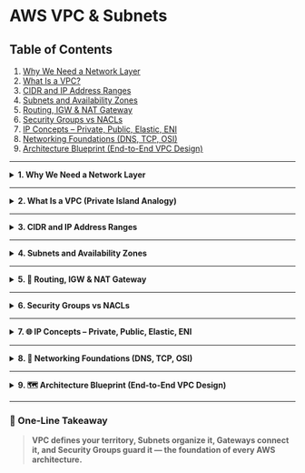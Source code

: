 # AWS VPC & Subnets 

## Table of Contents
1. [Why We Need a Network Layer](#1-why-we-need-a-network-layer)  
2. [What Is a VPC?](#2-what-is-a-vpc)  
3. [CIDR and IP Address Ranges](#3-cidr-and-ip-address-ranges)  
4. [Subnets and Availability Zones](#4-subnets-and-availability-zones)  
5. [Routing, IGW & NAT Gateway](#5-routing-igw--nat-gateway)  
6. [Security Groups vs NACLs](#6-security-groups-vs-nacls)  
7. [IP Concepts – Private, Public, Elastic, ENI](#7-ip-concepts--private-public-elastic-eni)  
8. [Networking Foundations (DNS, TCP, OSI)](#8-networking-foundations-dns-tcp-osi)  
9. [Architecture Blueprint (End-to-End VPC Design)](#9-architecture-blueprint-end-to-end-vpc-design)  

---

<details>
<summary><strong>1. Why We Need a Network Layer</strong></summary>

---

Before cloud days, every company ran its own physical racks — wires, routers, and firewalls forming a maze in a data center.
Applications lived there, connected through fixed cables. Everything was **tightly coupled** and **hard to expand**.

Then came AWS, giving the same control — but virtually.
Now, you don’t buy switches or cables. You **design your own network** in software — that’s your **VPC (Virtual Private Cloud)**.
so you can decide:
- Who can enter your network  
- Which servers are public vs private  
- How data moves between them  

Without this layer, all AWS resources would float in one giant shared pool —
anyone could talk to anyone. No boundaries. No safety.
So AWS gives every architect a **private, fenced zone** inside the global cloud — a place where **you define who can enter, what can talk, and how data travels**.

---

### Analogy

Imagine AWS as a **planet**.  
Each region is a continent, and you carve out your own **private island** on it.  
On this island, you build homes (EC2), ports (gateways), and roads (route tables).  
You control who docks at your port and who stays inland — that’s your network layer in action.  

```
┌────────────────────────────────────┐
│          AWS  Region               │
│   ┌────────────────────────────┐   │
│   │       Your Private Island  │   │
│   │     (VPC 10.0.0.0/16)      │   │
│   └────────────────────────────┘   │
└────────────────────────────────────┘
```

---

### Why it matters

Every other AWS service — EC2, RDS, EFS, Lambda inside VPC — depends on this foundation.
Without a network layer, nothing knows *where* to live or *how* to communicate.

---

**Sticky recall:**

> *VPC is the island that gives shape, security, and direction to everything you deploy on the AWS planet.*

</details>

---

<details>
<summary><strong>2. What Is a VPC (Private Island Analogy)</strong></summary>

---

When you step into AWS, you’re stepping onto a massive digital continent shared by millions of users.
A **Virtual Private Cloud (VPC)** is your own **walled territory** on that continent — an isolated area where you decide every rule:
which systems live there, how they talk, and who’s allowed to visit.

Inside this fenced zone, you build the backbone of your cloud world:

* **Subnets** → districts within your territory.
* **Route Tables** → roads deciding how traffic moves.
* **Internet Gateways and NAT Gateways** → the ports connecting your island to the ocean (internet).
* **Security Groups and NACLs** → the guards at every door and city gate.

AWS gives one **Default VPC** in each region, already wired for internet access.
But real architects rarely use defaults — they create **Custom VPCs** to design their own network map, CIDR ranges, and layered security.

---

### Analogy

Think of AWS as an **archipelago of islands** floating on a vast cloud ocean.
Your VPC is **one island you govern** —
you choose its borders, how big it is (CIDR), where the ports go, and what rules the coast guard enforces.
Every subnet you create is a town on that island, each with its own purpose — public towns face the sea, private ones stay inland.

```
         ┌───────────────────────────── AWS Region ─────────────────────────────┐
         │                                                                      │
         │    ┌─────────────────────────── Your VPC (Private Island) ─────────┐ │
         │    │     CIDR: 10.0.0.0/16                                         │ │
         │    │                                                               │ │
         │    │  ┌──────────────┐   ┌──────────────┐                          │ │
         │    │  │ Public Town  │   │ Private Town │                          │ │
         │    │  │ (Subnet-A)   │   │ (Subnet-B)   │                          │ │
         │    │  │ 10.0.0.0/24  │   │ 10.0.1.0/24  │                          │ │
         │    │  └─────▲────────┘   └─────▲────────┘                          │ │
         │    │        │                  │                                   │ │
         │    │   Internet Gateway     NAT Gateway                            │ │
         │    └───────────────────────────────────────────────────────────────┘ │
         │                                                                      │
         └──────────────────────────────────────────────────────────────────────┘
```

---

### Key idea

A VPC is not just a boundary — it’s **your virtual data center** inside AWS.
You control the topology, routes, ports, and guards.
Every subnet, EC2, or database you spin up takes shelter within this design.

---

**Sticky recall:**

> *VPC is your personal island — you own its land, ports, and laws. Everything else in AWS lives according to those rules.*

| Component | Purpose | Example |
|------------|----------|----------|
| **VPC** | Overall network boundary | `10.0.0.0/16` |
| **Subnet** | Sub-division of VPC | `10.0.1.0/24` |
| **Route Table** | Defines traffic paths | Routes to IGW/NAT |
| **IGW** | Internet gateway for public access | Web servers |
| **NAT Gateway** | Safe outbound Internet for private subnets | DB updates |
| **Security Group** | Instance-level firewall | Allow HTTP/SSH |
| **Network ACL** | Subnet-level firewall | Allow/Deny IPs |

📸 [Official AWS VPC Overview](https://docs.aws.amazon.com/vpc/latest/userguide/what-is-amazon-vpc.html)

</details>

---
<details>
<summary><strong>3. CIDR and IP Address Ranges</strong></summary>

---

Every island has boundaries.
Before you build towns or houses, you first decide **how big your land is** and **how many addresses you can hand out**.
That’s what **CIDR (Classless Inter-Domain Routing)** does — it defines the **size of your digital island**.

---

### 3.1 The idea behind CIDR

A CIDR block looks like `10.0.0.0/16`.
The first part (`10.0.0.0`) is your starting address,
and the number after the slash (`/16`) tells AWS how much of that address space you’re reserving for the network itself.

The smaller the number, the **larger** the land you own.
Every step you add to the slash makes your island **smaller** and your available houses **fewer**.

You can picture it like carving land plots:

```
10.0.0.0/16  →  65,536 total addresses
10.0.1.0/24  →     256 total addresses
10.0.3.0/28  →      16 total addresses
```

Each block size comes from the same simple rule:

> **Total IPs = 2^(32 – Subnet Mask)**

AWS keeps things practical — it only allows CIDRs between `/16` and `/28`,
and automatically holds back **5 IPs per subnet** for its own internal use.

---

### 3.2 A local picture — Florida & Delray Beach

Imagine **Florida** as your **VPC**.
The **561 area code** covers Palm Beach County — that’s your **main range** (`10.0.0.0/16`).
Inside it, **Delray Beach (33484)** is a **Subnet** (`10.0.1.0/24`).
Every **house address in Delray Beach** (like 33484-5237) becomes an **EC2 instance IP** (`10.0.1.5`).

```
VPC (10.0.0.0/16)  →  Florida (Area 561)
Subnet (10.0.1.0/24)  →  Delray Beach (33484)
EC2 (10.0.1.5)  →  A house in Delray Beach
```

Just as a city can’t grow beyond Florida’s borders,
no subnet can exceed its parent VPC’s range.
That’s how AWS keeps every network organized, secure, and non-overlapping.

---

**Sticky recall:**

> *CIDR is the blueprint that decides how wide your island is and how many homes it can hold — the math behind every AWS neighborhood.*


Great — here’s a tight, reader-flow version that focuses on the **math** and exactly **how many IPs fit** in each block, aligned with your class notes.

---

<details>
<summary><strong> Math & Sizing (How many IPs fit?)</strong></summary>

---

You size your island with one rule:

**Total IPs = 2^(32 − subnet mask)**
AWS lets you build between **/16** (largest) and **/28** (smallest).
Inside **every subnet**, AWS **reserves 5 IPs** (router, DNS, network ID, future use, broadcast), so **Usable = Total − 5**.

---

### Quick Table (the sizes you’ll actually use)

| CIDR    | Total IPs | Usable IPs (Total − 5) | When to use it                                                          |
| ------- | --------- | ---------------------- | ----------------------------------------------------------------------- |
| **/16** | 65,536    | 65,531                 | Whole VPC range for large estates                                       |
| **/17** | 32,768    | 32,763                 | Big multi-AZ footprints                                                 |
| **/18** | 16,384    | 16,379                 | Growing envs with many subnets                                          |
| **/19** | 8,192     | 8,187                  | Medium envs                                                             |
| **/20** | 4,096     | 4,091                  | Common “large subnet” size (matches your class example `172.31.0.0/20`) |
| **/21** | 2,048     | 2,043                  | App tiers with room to grow                                             |
| **/22** | 1,024     | 1,019                  | Busy subnets with services                                              |
| **/23** | 512       | 507                    | Moderate traffic tiers                                                  |
| **/24** | 256       | 251                    | Standard subnet size (very common)                                      |
| **/25** | 128       | 123                    | Smaller tiers / labs                                                    |
| **/26** | 64        | 59                     | Tight tiers, NAT/ALB subnets                                            |
| **/27** | 32        | 27                     | Tiny control planes                                                     |
| **/28** | 16        | 11                     | Minimum AWS size (tests, jump boxes)                                    |

> Below **/28** (i.e., **/29–/32**) is **not supported** for subnets in AWS (matches your class note).

---

### Worked Examples (like on your board)

* `10.0.0.0/16` → 2^(32−16) = 2^16 = **65,536** total → **65,531 usable**
* `10.0.1.0/24` → 2^(32−24) = 2^8  = **256** total → **251 usable**
* `172.31.0.0/20` → 2^(32−20) = 2^12 = **4,096** total → **4,091 usable**
* `10.0.3.0/28` → 2^(32−28) = 2^4  = **16** total → **11 usable**

Checks you wrote in class (for comparison):

* `/31` → 2^(1) = **2** total (too small for AWS subnets)
* `/30` → 2^(2) = **4** total (too small)
* `/29` → 2^(3) = **8** total (too small)
* `/28` → 2^(4) = **16** total (**minimum AWS size**)

---

### Visual: scaling down your land

```
/16 ─────────────────────────────── big estate (65,536)
/20 ─────────────── medium block (4,096)
/24 ────── neighborhood (256)
/28 ── tiny plot (16)
```

---

**Sticky recall:**

> Start with **Total = 2^(32−mask)**, then subtract **5** per subnet. AWS allows **/16 → /28**. `/24` is your everyday workhorse.

</details>

</details>

---

<details>
<summary><strong>4. Subnets and Availability Zones</strong></summary>

A **Subnet** is a smaller section inside a VPC, used to group resources by function or security level.  
Each Subnet resides in one **Availability Zone (AZ)**.

| Subnet Type | Connectivity | Common Use |
|--------------|--------------|------------|
| **Public** | Linked to Internet Gateway | Web servers, bastion hosts |
| **Private** | Linked to NAT Gateway | Databases, backend apps |

✅ **Design Rule:** One public + one private subnet per AZ for fault tolerance.

```

VPC (10.0.0.0/16)
├─ Public Subnet A (10.0.1.0/24)
├─ Private Subnet A (10.0.2.0/24)
├─ Public Subnet B (10.0.3.0/24)
└─ Private Subnet B (10.0.4.0/24)

```

🧠 **Analogy:**  
Subnets are districts inside your country — some open to tourists (public), some reserved for citizens (private).

📸 [VPC Subnet Basics](https://docs.aws.amazon.com/vpc/latest/userguide/VPC_Subnets.html)

</details>

---

<details>
<summary><strong>5. 🚦 Routing, IGW & NAT Gateway</strong></summary>

Each Subnet uses a **Route Table** to decide where packets travel.  

| Destination | Target | Purpose |
|--------------|---------|----------|
| `10.0.0.0/16` | `local` | Internal VPC traffic |
| `0.0.0.0/0` | `igw-xxxx` | Public Internet access |
| `0.0.0.0/0` | `nat-xxxx` | Private outbound Internet |

- **IGW (Internet Gateway)** → doorway to the Internet.  
- **NAT Gateway** → controlled exit only; outsiders can’t enter.  

🧠 **Analogy:**  
IGW is the main airport of your country (open both ways).  
NAT Gateway is a cargo terminal — ships goods out but blocks entry.

📸 [VPC Routing Concepts](https://docs.aws.amazon.com/vpc/latest/userguide/VPC_Route_Tables.html)

```

Public Subnet → IGW → Internet
Private Subnet → NAT Gateway → IGW → Internet

```

</details>

---

<details>
<summary><strong>6. Security Groups vs NACLs</strong></summary>

### Security Groups (SG)
Instance-level firewalls. **Stateful** — return traffic is auto-allowed.

| Protocol | Port | Purpose |
|-----------|------|----------|
| SSH | 22 | Remote login |
| HTTP | 80 | Web traffic |
| HTTPS | 443 | Secure web traffic |

### Network ACL (NACL)
Subnet-level firewalls. **Stateless** — each direction checked separately.

| Feature | SG | NACL |
|----------|----|------|
| Level | Instance | Subnet |
| Stateful | ✅ Yes | ❌ No |
| Rules | Allow only | Allow + Deny |
| Default | Deny in / Allow out | Allow all |
| Use For | Per-instance security | Subnet boundary control |

🧠 **Analogy:**  
SG = lock on each apartment door.  
NACL = guard at the gated community entrance.

📸 [VPC Security Groups Guide](https://docs.aws.amazon.com/vpc/latest/userguide/VPC_SecurityGroups.html)

</details>

---

<details>
<summary><strong>7. 🌐 IP Concepts – Private, Public, Elastic, ENI</strong></summary>

## 🌐 IP Concepts – Addresses on Your Island

Every EC2 instance inside your **VPC (Private Island)** needs a way to communicate — both **within the island** and **with the outside world**.  
That’s where **IP addresses** come in.  

Each EC2 instance can have:
- **Private IP** → used within your island (local communication)
- **Public IP** → used to connect with the outside ocean (internet)
- **Elastic IP** → a permanent public address (reserved port)
- **ENI (Elastic Network Interface)** → the network card that holds these addresses

---

### 🧩 1. Private IP – The House Address Inside the Island

Whenever you build a house (launch an EC2 instance) on your island, AWS automatically assigns it a **Private IP address**.  

This address is used for **internal communication** —  
for example, your bakery (web server) talking to your storage warehouse (database) — all within your fenced island.  

A Private IP **stays the same** even if you restart the house’s power (stop/start the instance),  
but it is **released permanently** if you demolish the house (terminate the instance).  

Private IPs are **free of cost** and **not visible from the ocean (internet)** — they work only within your island’s local boundaries.

📘 **Example**
```

Instance A → Private IP: 10.0.0.5
Instance B → Private IP: 10.0.0.8

```

Both houses can exchange letters (data) freely because they live inside the same fenced island (VPC).

💡 **Analogy:**  
A **Private IP** is your **house address inside the island** — neighbors can visit you,  
but no ship sailing on the ocean can see or reach you.

📸 **Image:** [Private IP Addressing in EC2](https://docs.aws.amazon.com/vpc/latest/userguide/vpc-ip-addressing.html)

---

### 🌊 2. Public IP – The Dock Facing the Ocean

When you build something on your island that the world should reach — like a tourist information center or a shop — you place it on the **coastline** (Public Subnet).  
AWS then assigns it a **Public IP address** connected to an **Internet Gateway (IGW)**.

This Public IP allows visitors (users on the internet) to find and access your service.

However, this dock address is **temporary (dynamic)** —  
if you close the port and reopen it (stop/start your instance), the city assigns a **new dock number** next time.  
If you shut down the port completely (terminate the instance), the old number is gone forever.

Public IPs are billed under AWS’s **Public IPv4** pricing, but the **Free Tier** covers 750 hours per month.

📘 **Example**
```

Private IP: 10.0.0.12
Public IP: 3.120.55.23

````

Connect using SSH:
```bash
ssh -i mykey.pem ec2-user@3.120.55.23
````

After restarting, AWS might give you a new address, like `13.210.40.50`.

💡 **Analogy:**
A **Public IP** is your **temporary dock number** — ships (internet users) can reach you through it,
but if you rebuild or move your dock, the number changes.

📸 **Image:** [Public IPv4 Addressing in EC2](https://docs.aws.amazon.com/vpc/latest/userguide/vpc-ip-addressing.html)

---

### ⚓ 3. Elastic IP – The Permanent Trade Port

Sometimes, you don’t want your dock number (Public IP) to change — especially if you run a permanent business on your island, like a trading company (production server).
That’s where an **Elastic IP (EIP)** comes in.

An Elastic IP is a **static (permanent) public IPv4 address** that you reserve manually.
It stays the same even if your instance stops, restarts, or moves.
You can **detach it** from one instance and **reassign it** to another anytime.

Elastic IPs are **free while attached**, but **billed if idle** (when allocated but unused).

📘 **Example**

```
Elastic IP: 18.220.45.90
Associated Instance: EC2-Web-Server
```

Even after restart:

```
Elastic IP: 18.220.45.90 ✅ (Permanent)
```

💡 **Analogy:**
An **Elastic IP** is your **island’s registered trade port** —
a permanent harbor number used for global trade.
Even if you rebuild your warehouse or relocate offices, ships (clients) always find you through the same port number.

📸 **Image:** [Elastic IP in EC2](https://docs.aws.amazon.com/vpc/latest/userguide/vpc-ip-addressing.html)

---

### 🛰️ 4. ENI (Elastic Network Interface) – The Island’s Communication Hub

An **ENI** is like the **communication control center** of each building on your island.
It’s a **virtual network card** that stores your Private IP, Public IP (if any), and connection rules (Security Groups).

You can **attach or detach** ENIs between instances, like swapping communication panels between buildings.
They’re essential for fault-tolerant or multi-network designs.

💡 **Analogy:**
An **ENI** is the **telecom hub** in your building —
it manages all your phone lines, radios, and ports, connecting you to other buildings or even other islands.

📸 **Image:** [Elastic Network Interface (ENI)](https://docs.aws.amazon.com/AWSEC2/latest/UserGuide/using-eni.html)

---

### 🧭 Comparison Summary

| IP Type        | Role on the Island      | Persistence         | Cost                             | Analogy                           |
| -------------- | ----------------------- | ------------------- | -------------------------------- | --------------------------------- |
| **Private IP** | Internal communication  | Persists on restart | Free                             | House address inside the island   |
| **Public IP**  | Internet-facing access  | Changes on restart  | Free (within 750 hrs/mo)         | Temporary dock number             |
| **Elastic IP** | Permanent global access | Fixed and reusable  | Free if attached; billed if idle | Registered trade port             |
| **ENI**        | Network connector       | N/A                 | Free                             | Communication hub in the building |

---

### 🖼️ Visual Diagram

```
🌍 AWS Planet
│
└── 🏝️ Your VPC (Private Island)
     │
     ├── 🌊 Public Subnet (Coastal City)
     │     ├── EC2 Instance with Public IP (Dock Access)
     │     └── EC2 Instance with Elastic IP (Permanent Port)
     │
     └── 🏞️ Private Subnet (Inland City)
           ├── EC2 Instance with Private IP (Internal Roads)
           └── ENI (Communication Hub connecting everything)
```


                    ┌────────────────────────────┐
                    │       Internet User        │
                    │ (e.g., You on a Laptop)    │
                    └──────────────┬─────────────┘
                                   │
                     Uses Public IP or Elastic IP
                                   │
                      (Example: 3.120.55.23 or 18.220.45.90)
                                   │
                     ┌─────────────▼──────────────┐
                     │   Internet Gateway (IGW)   │
                     │  Bridges Internet <-> VPC  │
                     └─────────────┬──────────────┘
                                   │
                           Public Subnet
                                   │
                  ┌────────────────┴────────────────┐
                  │                                 │
          ┌───────▼───────┐                 ┌───────▼───────┐
          │  EC2 Instance │                 │  EC2 Instance │
          │   Web Server  │                 │   Database    │
          │               │                 │               │
          │ Public IP: 3.120.55.23          │ No Public IP  │
          │ Elastic IP: 18.220.45.90 (opt)  │ Private Only  │
          │ Private IP: 10.0.0.12           │ Private IP: 10.0.0.8 │
          └──────────────────────────────────────────────────────┘
                                   │
                      Communicate privately via VPC
                                   │
                         (10.0.0.12 ↔ 10.0.0.8)

📸 **Reference:**
[AWS EC2 Networking – IP Addressing](https://docs.aws.amazon.com/vpc/latest/userguide/vpc-ip-addressing.html)

</details>

---

<details>
<summary><strong>8. 📡 Networking Foundations (DNS, TCP, OSI)</strong></summary>

## Why do we need prerequisites before OSI?

Before the OSI model starts wrapping and sending data, two things usually happen first:  
1. We find the server’s **IP address**.  
2. We make sure there’s a **reliable connection**.

These two steps are like finding where the restaurant is and confirming the phone line works — only then can we start “talking.”

---

## A) Domain Name System (DNS)

*Analogy:* You know the **restaurant’s name** (“google.com”) but not its **street address**.  
DNS is the **telephone directory** that gives you the real address (the IP).

**Steps:**
1. Browser checks its local cache.  
2. If not found → asks the **router** → then your **ISP’s DNS**.  
3. ISP may ask **Root** → **TLD** (like `.com`) → **Authoritative** DNS server.  
4. The authoritative server replies with the correct **IP address** (e.g., `142.250.xx.xx`).

👉 Without DNS, we’d have to memorize IPs instead of names — like remembering every restaurant’s GPS coordinates.

---

## B) Transmission Control Protocol (TCP) – 3-Way Handshake

*Analogy:* Starting a phone call:  
- You: “Hello, can you hear me?”  
- Server: “Yes, I can.”  
- You: “Great, let’s talk.”

**Steps:**
1. **SYN (Synchronize)** → Client: “I want to connect.”  
2. **SYN-ACK (Synchronize + Acknowledge)** → Server: “I hear you; I’m ready.”  
3. **ACK (Acknowledge)** → Client: “Confirmed, let’s begin.”

✅ Now the connection is reliable.  
(When using **HTTPS**, a **TLS handshake** happens right after this to secure the communication.)

---

## C) OSI 7 Layers (Top → Bottom)

---

### Layer 7 — Application

This is where the **user interacts** directly.  
Example: You type `https://www.google.com` → your browser sends an **HTTP/HTTPS request** because **you asked for it**.

Common protocols:  
- **HTTP/HTTPS** – web traffic  
- **FTP** – file transfers  
- **SMTP/IMAP** – emails

👉 **Analogy:** You’re **writing the letter** you want to send.

---

### Layer 6 — Presentation

Handles **formatting, encryption, and compression** so the data looks correct and secure.  
Example: HTTPS encrypts your message before sending.

👉 **Analogy:** You **seal the letter in an envelope and lock it**.

---

### Layer 5 — Session

Creates and maintains **sessions** between two systems.  
Example: You log in to **Instagram**, and for the next few minutes you don’t need to log in again — the session is active.  
If you log out or it expires, the session closes.

👉 **Analogy:** You **keep the call alive** until one side hangs up.

---

### Layer 4 — Transport

Breaks big data into **segments**, numbers them, and ensures everything arrives correctly.  
Two key protocols live here:

- **TCP** → Reliable, ordered, connection-based (used by HTTPS).  
- **UDP** → Faster, connectionless, no guarantee (used by video calls, games, DNS queries).

Example: Sending a **10 GB wedding video** — it’s split into small numbered pieces that are reassembled on the other side.

👉 **Analogy:** You **pack your gift into multiple numbered boxes** so none are lost.

---

### Layer 3 — Network

Adds **IP addresses** and decides how to reach the destination.  
Routers pick the **best path** to get data from your computer to the target server.

Example: Going from **Delhi → Mumbai**, there are many roads; the router picks the fastest route.

👉 **Analogy:** You **write sender and receiver addresses** on the package.

---

### Layer 2 — Data Link

Works inside your **local network (LAN, Wi-Fi, Ethernet)**.  
It converts **packets → frames** and adds **MAC addresses** for local delivery.

Example: Your router knows which device to send data to — your phone or your laptop — using their unique MAC IDs.

👉 **Analogy:** A **local delivery truck** takes your package to the right house on the same street.

---

### Layer 1 — Physical

Turns everything into **bits (0s and 1s)** and sends them as signals over **wires or air**.  
Examples: Fiber optics, copper cables, Wi-Fi signals.

👉 **Analogy:** These are the **roads themselves** — the physical paths the trucks drive on.

---

## D) Encapsulation & Decapsulation

When you send data, it moves **down** through all layers (7 → 1).  
When the receiver gets it, it moves **up** (1 → 7).

```

Sender:   L7 → L6 → L5 → L4 → L3 → L2 → L1  (wrap the data)
Network:  --- bits travel through wires/Wi-Fi ---
Receiver: L1 → L2 → L3 → L4 → L5 → L6 → L7  (unwrap the data)

```

💡 **Analogy:**  
You wrap a gift in multiple boxes before shipping it.  
At the other end, the receiver opens each box layer by layer to reach the actual item.

---

✅ **Key Takeaways:**
1. **DNS** finds where to send data.  
2. **TCP handshake** makes the connection reliable.  
3. **OSI layers** define how the message is wrapped, sent, and understood.  
4. Each layer adds its own “box” to keep communication smooth and universal.

📸 **Reference:** [AWS Networking Whitepaper](https://docs.aws.amazon.com/whitepapers/latest/aws-overview/networking.html)

🧠 **Analogy:**  
Sending a gift — you wrap it (box = layers) and the receiver unwraps each to get the actual content.

📸 [AWS Networking Whitepaper](https://docs.aws.amazon.com/whitepapers/latest/aws-overview/networking.html)

</details>

---

<details>
<summary><strong>9. 🗺️ Architecture Blueprint (End-to-End VPC Design)</strong></summary>

### Two-Tier Web App Example

```

Region: us-east-1
VPC: 10.0.0.0/16
├─ Public Subnet (10.0.1.0/24) → EC2 Web Server + IGW
└─ Private Subnet (10.0.2.0/24) → RDS Database + NAT Gateway

```

**Traffic Flow**
1. User → ALB → Public EC2 (web)  
2. Web EC2 → Private RDS (database)  
3. RDS → Reply → Web EC2 → User  

📸 [VPC Public/Private Architecture Diagram](https://docs.aws.amazon.com/vpc/latest/userguide/images/nat-gateway-diagram.png)

🧠 **Analogy:**  
Public district = city center where tourists enter.  
Private district = research zone with restricted access.

</details>

---

### 🧩 One-Line Takeaway
> **VPC defines your territory, Subnets organize it, Gateways connect it, and Security Groups guard it — the foundation of every AWS architecture.**